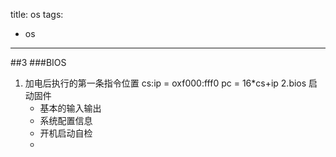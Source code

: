 title: os
tags: 
- os
---

##3
###BIOS
1. 加电后执行的第一条指令位置
   cs:ip = oxf000:fff0
   pc = 16*cs+ip
2.bios 启动固件
   - 基本的输入输出
   -  系统配置信息
   -  开机启动自检
   -   
